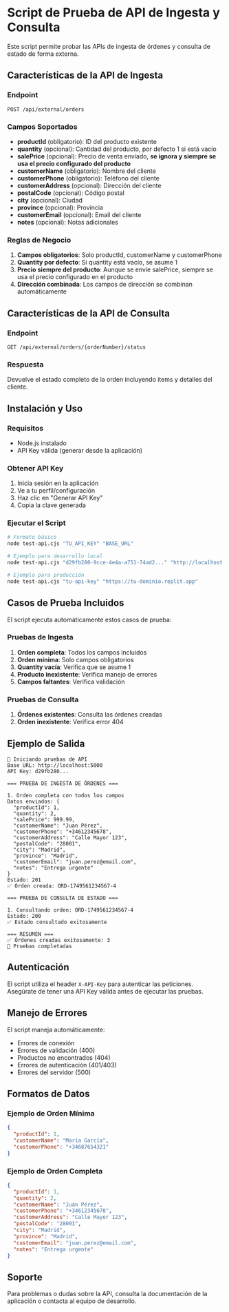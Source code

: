 # Script de Prueba de API de Ingesta y Consulta

Este script permite probar las APIs de ingesta de órdenes y consulta de estado de forma externa.

## Características de la API de Ingesta

### Endpoint
```
POST /api/external/orders
```

### Campos Soportados
- **productId** (obligatorio): ID del producto existente
- **quantity** (opcional): Cantidad del producto, por defecto 1 si está vacío
- **salePrice** (opcional): Precio de venta enviado, **se ignora y siempre se usa el precio configurado del producto**
- **customerName** (obligatorio): Nombre del cliente
- **customerPhone** (obligatorio): Teléfono del cliente
- **customerAddress** (opcional): Dirección del cliente
- **postalCode** (opcional): Código postal
- **city** (opcional): Ciudad
- **province** (opcional): Provincia
- **customerEmail** (opcional): Email del cliente
- **notes** (opcional): Notas adicionales

### Reglas de Negocio
1. **Campos obligatorios**: Solo productId, customerName y customerPhone
2. **Quantity por defecto**: Si quantity está vacío, se asume 1
3. **Precio siempre del producto**: Aunque se envíe salePrice, siempre se usa el precio configurado en el producto
4. **Dirección combinada**: Los campos de dirección se combinan automáticamente

## Características de la API de Consulta

### Endpoint
```
GET /api/external/orders/{orderNumber}/status
```

### Respuesta
Devuelve el estado completo de la orden incluyendo items y detalles del cliente.

## Instalación y Uso

### Requisitos
- Node.js instalado
- API Key válida (generar desde la aplicación)

### Obtener API Key
1. Inicia sesión en la aplicación
2. Ve a tu perfil/configuración
3. Haz clic en "Generar API Key"
4. Copia la clave generada

### Ejecutar el Script
```bash
# Formato básico
node test-api.cjs "TU_API_KEY" "BASE_URL"

# Ejemplo para desarrollo local
node test-api.cjs "d29fb280-9cce-4e4a-a751-74ad2..." "http://localhost:5000"

# Ejemplo para producción
node test-api.cjs "tu-api-key" "https://tu-dominio.replit.app"
```

## Casos de Prueba Incluidos

El script ejecuta automáticamente estos casos de prueba:

### Pruebas de Ingesta
1. **Orden completa**: Todos los campos incluidos
2. **Orden mínima**: Solo campos obligatorios
3. **Quantity vacía**: Verifica que se asume 1
4. **Producto inexistente**: Verifica manejo de errores
5. **Campos faltantes**: Verifica validación

### Pruebas de Consulta
1. **Órdenes existentes**: Consulta las órdenes creadas
2. **Orden inexistente**: Verifica error 404

## Ejemplo de Salida

```
🚀 Iniciando pruebas de API
Base URL: http://localhost:5000
API Key: d29fb280...

=== PRUEBA DE INGESTA DE ÓRDENES ===

1. Orden completa con todos los campos
Datos enviados: {
  "productId": 1,
  "quantity": 2,
  "salePrice": 999.99,
  "customerName": "Juan Pérez",
  "customerPhone": "+34612345678",
  "customerAddress": "Calle Mayor 123",
  "postalCode": "28001",
  "city": "Madrid",
  "province": "Madrid",
  "customerEmail": "juan.perez@email.com",
  "notes": "Entrega urgente"
}
Estado: 201
✅ Orden creada: ORD-1749561234567-4

=== PRUEBA DE CONSULTA DE ESTADO ===

1. Consultando orden: ORD-1749561234567-4
Estado: 200
✅ Estado consultado exitosamente

=== RESUMEN ===
✅ Órdenes creadas exitosamente: 3
🎉 Pruebas completadas
```

## Autenticación

El script utiliza el header `X-API-Key` para autenticar las peticiones. Asegúrate de tener una API Key válida antes de ejecutar las pruebas.

## Manejo de Errores

El script maneja automáticamente:
- Errores de conexión
- Errores de validación (400)
- Productos no encontrados (404)
- Errores de autenticación (401/403)
- Errores del servidor (500)

## Formatos de Datos

### Ejemplo de Orden Mínima
```json
{
  "productId": 1,
  "customerName": "María García",
  "customerPhone": "+34687654321"
}
```

### Ejemplo de Orden Completa
```json
{
  "productId": 1,
  "quantity": 2,
  "customerName": "Juan Pérez",
  "customerPhone": "+34612345678",
  "customerAddress": "Calle Mayor 123",
  "postalCode": "28001",
  "city": "Madrid",
  "province": "Madrid",
  "customerEmail": "juan.perez@email.com",
  "notes": "Entrega urgente"
}
```

## Soporte

Para problemas o dudas sobre la API, consulta la documentación de la aplicación o contacta al equipo de desarrollo.